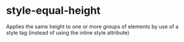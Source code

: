 # style-equal-height
Applies the same height to one or more groups of elements by use of a style tag (instead of using the inline style attribute)
